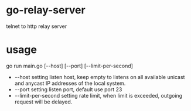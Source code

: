 # go-relay-server
telnet to http relay server

# usage
go run main.go [--host] [--port] [--limit-per-second]
  * --host setting listen host, keep empty to listens on all available unicast and anycast IP addresses of the local system.
  * --port setting listen port, default use port 23
  * --limit-per-second setting rate limit, when limit is exceeded, outgoing request will be delayed. 